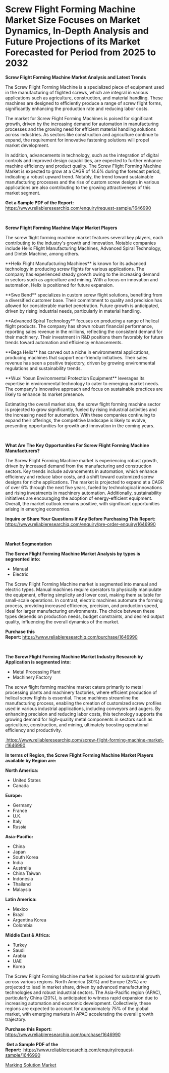 <p><h1>Screw Flight Forming Machine Market Size Focuses on Market Dynamics, In-Depth Analysis and Future Projections of its Market Forecasted for Period from 2025 to 2032</h1></p><p><strong>Screw Flight Forming Machine Market Analysis and Latest Trends</strong></p>
<p><p>The Screw Flight Forming Machine is a specialized piece of equipment used in the manufacturing of flighted screws, which are integral in various applications such as agriculture, construction, and material handling. These machines are designed to efficiently produce a range of screw flight forms, significantly enhancing the production rate and reducing labor costs. </p><p>The market for Screw Flight Forming Machines is poised for significant growth, driven by the increasing demand for automation in manufacturing processes and the growing need for efficient material handling solutions across industries. As sectors like construction and agriculture continue to expand, the requirement for innovative fastening solutions will propel market development. </p><p>In addition, advancements in technology, such as the integration of digital controls and improved design capabilities, are expected to further enhance machine efficiency and product quality. The Screw Flight Forming Machine Market is expected to grow at a CAGR of 14.6% during the forecast period, indicating a robust upward trend. Notably, the trend toward sustainable manufacturing processes and the rise of custom screw designs in various applications are also contributing to the growing attractiveness of this market segment.</p></p>
<p><strong>Get a Sample PDF of the Report:&nbsp;</strong> <a href="https://www.reliableresearchiq.com/enquiry/request-sample/1646990?utm_campaign=2282&utm_medium=2&utm_source=Github&utm_content=ia&utm_term=11042025&utm_id=screw-flight-forming-machine">https://www.reliableresearchiq.com/enquiry/request-sample/1646990</a></p>
<p>&nbsp;</p>
<p><strong>Screw Flight Forming Machine Major Market Players</strong></p>
<p><p>The screw flight forming machine market features several key players, each contributing to the industry's growth and innovation. Notable companies include Helix Flight Manufacturing Machines, Advanced Spiral Technology, and Dintek Machine, among others.</p><p>**Helix Flight Manufacturing Machines** is known for its advanced technology in producing screw flights for various applications. The company has experienced steady growth owing to the increasing demand in sectors such as agriculture and mining. With a focus on innovation and automation, Helix is positioned for future expansion.</p><p>**Swe Bend** specializes in custom screw flight solutions, benefiting from a diversified customer base. Their commitment to quality and precision has allowed for considerable market penetration. Future growth is anticipated, driven by rising industrial needs, particularly in material handling.</p><p>**Advanced Spiral Technology** focuses on producing a range of helical flight products. The company has shown robust financial performance, reporting sales revenue in the millions, reflecting the consistent demand for their machinery. Their investment in R&D positions them favorably for future trends toward automation and efficiency enhancements.</p><p>**Bega Helix** has carved out a niche in environmental applications, producing machines that support eco-friendly initiatives. Their sales revenue has seen a positive trajectory, driven by growing environmental regulations and sustainability trends.</p><p>**Wuxi Yosun Environmental Protection Equipment** leverages its expertise in environmental technology to cater to emerging market needs. The company's innovative approach and focus on sustainable practices are likely to enhance its market presence.</p><p>Estimating the overall market size, the screw flight forming machine sector is projected to grow significantly, fueled by rising industrial activities and the increasing need for automation. With these companies continuing to expand their offerings, the competitive landscape is likely to evolve, presenting opportunities for growth and innovation in the coming years.</p></p>
<p>&nbsp;</p>
<p><strong>What Are The Key Opportunities For Screw Flight Forming Machine Manufacturers?</strong></p>
<p><p>The Screw Flight Forming Machine market is experiencing robust growth, driven by increased demand from the manufacturing and construction sectors. Key trends include advancements in automation, which enhance efficiency and reduce labor costs, and a shift toward customized screw designs for niche applications. The market is projected to expand at a CAGR of over 6% through the next five years, fueled by technological innovations and rising investments in machinery automation. Additionally, sustainability initiatives are encouraging the adoption of energy-efficient equipment. Overall, the market outlook remains positive, with significant opportunities arising in emerging economies.</p></p>
<p><strong>Inquire or Share Your Questions If Any Before Purchasing This Report:</strong> <a href="https://www.reliableresearchiq.com/enquiry/pre-order-enquiry/1646990?utm_campaign=2282&utm_medium=2&utm_source=Github&utm_content=ia&utm_term=11042025&utm_id=screw-flight-forming-machine">https://www.reliableresearchiq.com/enquiry/pre-order-enquiry/1646990</a></p>
<p>&nbsp;</p>
<p><strong>Market Segmentation</strong></p>
<p><strong>The Screw Flight Forming Machine Market Analysis by types is segmented into:</strong></p>
<p><ul><li>Manual</li><li>Electric</li></ul></p>
<p><p>The Screw Flight Forming Machine market is segmented into manual and electric types. Manual machines require operators to physically manipulate the equipment, offering simplicity and lower cost, making them suitable for small-scale operations. In contrast, electric machines automate the forming process, providing increased efficiency, precision, and production speed, ideal for larger manufacturing environments. The choice between these types depends on production needs, budget constraints, and desired output quality, influencing the overall dynamics of the market.</p></p>
<p><strong>Purchase this Report:&nbsp;</strong><a href="https://www.reliableresearchiq.com/purchase/1646990?utm_campaign=2282&utm_medium=2&utm_source=Github&utm_content=ia&utm_term=11042025&utm_id=screw-flight-forming-machine">https://www.reliableresearchiq.com/purchase/1646990</a></p>
<p>&nbsp;</p>
<p><strong>The Screw Flight Forming Machine Market Industry Research by Application is segmented into:</strong></p>
<p><ul><li>Metal Processing Plant</li><li>Machinery Factory</li></ul></p>
<p><p>The screw flight forming machine market caters primarily to metal processing plants and machinery factories, where efficient production of helical screw flights is essential. These machines streamline the manufacturing process, enabling the creation of customized screw profiles used in various industrial applications, including conveyors and augers. By enhancing precision and reducing labor costs, this technology supports the growing demand for high-quality metal components in sectors such as agriculture, construction, and mining, ultimately boosting operational efficiency and productivity.</p></p>
<p><a href="https://www.reliableresearchiq.com/screw-flight-forming-machine-market-r1646990?utm_campaign=2282&utm_medium=2&utm_source=Github&utm_content=ia&utm_term=11042025&utm_id=screw-flight-forming-machine">&nbsp;https://www.reliableresearchiq.com/screw-flight-forming-machine-market-r1646990</a></p>
<p><strong>In terms of Region, the Screw Flight Forming Machine Market Players available by Region are:</strong></p>
<p>
    <p> <strong> North America: </strong>
        <ul>
            <li>United States</li>
            <li>Canada</li>
        </ul>
        </p> 
    <p> <strong> Europe: </strong>
        <ul>
            <li>Germany</li>
            <li>France</li>
            <li>U.K.</li>
            <li>Italy</li>
            <li>Russia</li>
        </ul>
        </p> 
    <p> <strong> Asia-Pacific: </strong>
        <ul>
            <li>China</li>
            <li>Japan</li>
            <li>South Korea</li>
            <li>India</li>
            <li>Australia</li>
            <li>China Taiwan</li>
            <li>Indonesia</li>
            <li>Thailand</li>
            <li>Malaysia</li>
        </ul>
        </p> 
    <p> <strong> Latin America: </strong>
        <ul>
            <li>Mexico</li>
            <li>Brazil</li>
            <li>Argentina Korea</li>
            <li>Colombia</li>
        </ul>
        </p> 
    <p> <strong> Middle East & Africa: </strong>
        <ul>
            <li>Turkey</li>
            <li>Saudi</li>
            <li>Arabia</li>
            <li>UAE</li>
            <li>Korea</li>
        </ul>
    </p>
    </p>
<p><p>The Screw Flight Forming Machine market is poised for substantial growth across various regions. North America (30%) and Europe (25%) are projected to lead in market share, driven by advanced manufacturing technologies and robust industrial sectors. The Asia-Pacific region (APAC), particularly China (20%), is anticipated to witness rapid expansion due to increasing automation and economic development. Collectively, these regions are expected to account for approximately 75% of the global market, with emerging markets in APAC accelerating the overall growth trajectory.</p></p>
<p><strong>Purchase this Report: </strong><a href="https://www.reliableresearchiq.com/purchase/1646990?utm_campaign=2282&utm_medium=2&utm_source=Github&utm_content=ia&utm_term=11042025&utm_id=screw-flight-forming-machine">https://www.reliableresearchiq.com/purchase/1646990</a></p>
<p>&nbsp;<strong>Get a Sample PDF of the Report:&nbsp;&nbsp;</strong><a href="https://www.reliableresearchiq.com/enquiry/request-sample/1646990?utm_campaign=2282&utm_medium=2&utm_source=Github&utm_content=ia&utm_term=11042025&utm_id=screw-flight-forming-machine">https://www.reliableresearchiq.com/enquiry/request-sample/1646990</a></p>
<p><strong></strong></p>
<p><p><a href="https://github.com/makzzochil/Market-Research-Report-List-1/blob/main/marking-solution-market.md?utm_campaign=2282&utm_medium=2&utm_source=Github&utm_content=ia&utm_term=11042025&utm_id=screw-flight-forming-machine">Marking Solution Market</a></p></p>